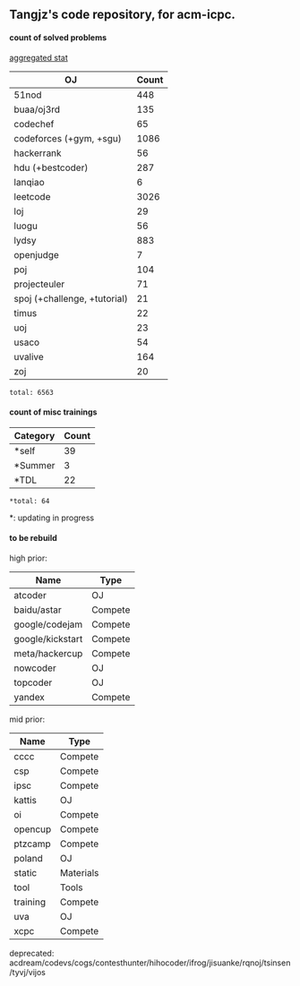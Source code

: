 ## Tangjz's code repository, for acm-icpc.

#### count of solved problems

[aggregated stat](https://clist.by/coder/skywalkert/)

|OJ|Count|
|--|--|
|51nod|448|
|buaa/oj3rd|135|
|codechef|65|
|codeforces (+gym, +sgu)|1086|
|hackerrank|56|
|hdu (+bestcoder)|287|
|lanqiao|6|
|leetcode|3026|
|loj|29|
|luogu|56|
|lydsy|883|
|openjudge|7|
|poj|104|
|projecteuler|71|
|spoj (+challenge, +tutorial)|21|
|timus|22|
|uoj|23|
|usaco|54|
|uvalive|164|
|zoj|20|

`total: 6563`

#### count of misc trainings

|Category|Count|
|--|--|
|*self|39|
|*Summer|3|
|*TDL|22|

`*total: 64`

*: updating in progress

#### to be rebuild

high prior:

|Name|Type|
|--|--|
|atcoder|OJ|
|baidu/astar|Compete|
|google/codejam|Compete|
|google/kickstart|Compete|
|meta/hackercup|Compete|
|nowcoder|OJ|
|topcoder|OJ|
|yandex|Compete|

mid prior:

|Name|Type|
|--|--|
|cccc|Compete|
|csp|Compete|
|ipsc|Compete|
|kattis|OJ|
|oi|Compete|
|opencup|Compete|
|ptzcamp|Compete|
|poland|OJ|
|static|Materials|
|tool|Tools|
|training|Compete|
|uva|OJ|
|xcpc|Compete|

deprecated: acdream/codevs/cogs/contesthunter/hihocoder/ifrog/jisuanke/rqnoj/tsinsen/tyvj/vijos
